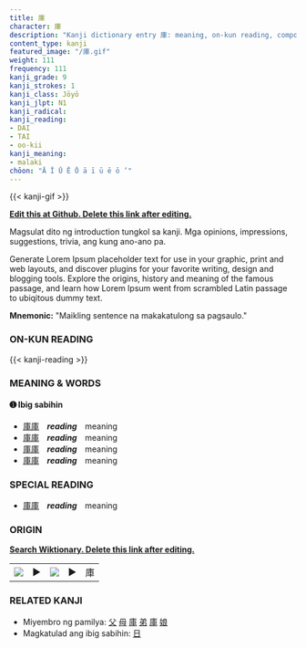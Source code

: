 ```yaml
---
title: 庫
character: 庫
description: "Kanji dictionary entry 庫: meaning, on-kun reading, compounds, origin, related kanji"
content_type: kanji
featured_image: "/庫.gif"
weight: 111
frequency: 111
kanji_grade: 9
kanji_strokes: 1
kanji_class: Jōyō
kanji_jlpt: N1
kanji_radical: 
kanji_reading: 
- DAI
- TAI
- oo-kii
kanji_meaning:
- malaki
chōon: "Ā Ī Ū Ē Ō ā ī ū ē ō ’"
---
```

[//]: # (Don't edit the line below. Kanji animated GIF code is automatically generated.)
{{< kanji-gif >}}

[//]: # (Edit below this line.)

**[Edit this at Github. Delete this link after editing.](https://github.com/tim0g/tim/tree/main/content/kanji/庫/index.md)**

Magsulat dito ng introduction tungkol sa kanji. Mga opinions, impressions, suggestions, trivia, ang kung ano-ano pa.

Generate Lorem Ipsum placeholder text for use in your graphic, print and web layouts, and discover plugins for your favorite writing, design and blogging tools. Explore the origins, history and meaning of the famous passage, and learn how Lorem Ipsum went from scrambled Latin passage to ubiqitous dummy text.
 
**Mnemonic:** "Maikling sentence na makakatulong sa pagsaulo."

### ON-KUN READING

[//]: # (Don't edit the line below. ON-KUN READING code is automatically generated.)
{{< kanji-reading >}}

### MEANING & WORDS

#### ➊ **Ibig sabihin**
  - [庫](../庫)[庫](../庫)　***reading***　meaning
  - [庫](../庫)[庫](../庫)　***reading***　meaning
  - [庫](../庫)[庫](../庫)　***reading***　meaning
  - [庫](../庫)[庫](../庫)　***reading***　meaning

### SPECIAL READING
  - [庫](../庫)[庫](../庫)　***reading***　meaning

### ORIGIN

**[Search Wiktionary. Delete this link after editing.](https://wiktionary.org/wiki/庫)**
<table class="kanji-table"><tr><td>
<img src="60px-庫-bronze.svg.png">
</td><td>▶</td><td>
<img src="60px-庫-oracle.svg.png">
</td><td>▶</td>
<td class="kanji-origin">庫</td>
</tr></table>

### RELATED KANJI
- Miyembro ng pamilya: [父](../父) [母](../母) [庫](../庫) [弟](../弟) [庫](../庫) [娘](../娘)
- Magkatulad ang ibig sabihin: [日](../日)
